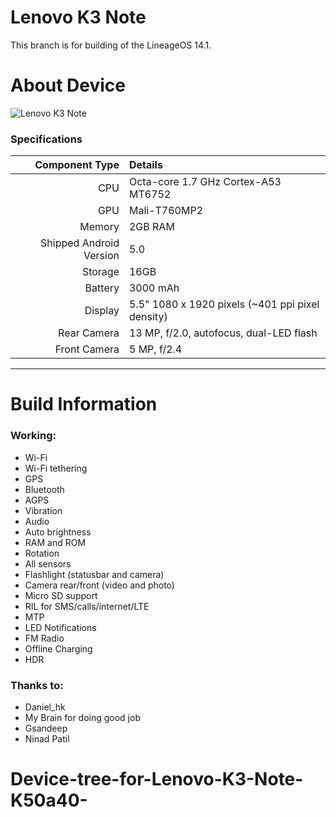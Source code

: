 Lenovo K3 Note 
==============

This branch is for building of the LineageOS 14.1.

# About Device

![Lenovo K3 Note](http://cdn.ndtv.com/tech/images/lenovo_k3_note_flipkart.jpg?output-quality=80&output-format=jpg "Lenovo K3 Note in black")

### Specifications

Component Type | Details
-------:|:-------------------------
CPU     | Octa-core 1.7 GHz Cortex-A53 MT6752 
GPU     | Mali-T760MP2
Memory  | 2GB RAM
Shipped Android Version | 5.0
Storage | 16GB
Battery | 3000 mAh
Display | 5.5" 1080 x 1920 pixels (~401 ppi pixel density)
Rear Camera | 13 MP, f/2.0, autofocus, dual-LED flash
Front Camera | 5 MP, f/2.4

---

# Build Information

### Working:
 * Wi-Fi
 * Wi-Fi tethering
 * GPS
 * Bluetooth
 * AGPS
 * Vibration
 * Audio
 * Auto brightness
 * RAM and ROM
 * Rotation
 * All sensors
 * Flashlight (statusbar and camera)
 * Camera rear/front (video and photo)
 * Micro SD support
 * RIL for SMS/calls/internet/LTE 
 * MTP 
 * LED Notifications
 * FM Radio
 * Offline Charging
 * HDR
### Thanks to:
 * Daniel_hk
 * My Brain for doing good job
 * Gsandeep
 * Ninad Patil
# Device-tree-for-Lenovo-K3-Note-K50a40-
